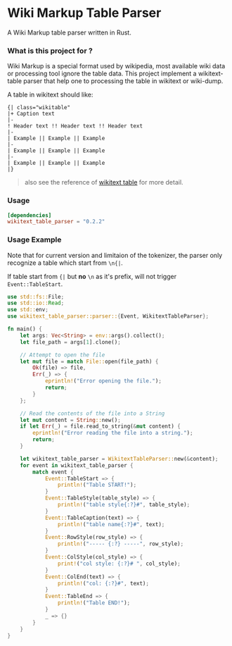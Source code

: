 # Wiki Markup Table Parser

A Wiki Markup table parser written in Rust.

### What is this project for ?
Wiki Markup is a special format used by wikipedia, most available wiki data or processing tool ignore the table data. This project implement a wikitext-table parser that help one to processing the table in wikitext or wiki-dump.

A table in wikitext should like:
```
{| class="wikitable"
|+ Caption text
|-
! Header text !! Header text !! Header text
|-
| Example || Example || Example
|-
| Example || Example || Example
|-
| Example || Example || Example
|}
```
> also see the reference of [wikitext table](https://en.wikiversity.org/wiki/Help:Wikitext_quick_reference) for more detail.

### Usage
```toml
[dependencies]
wikitext_table_parser = "0.2.2"
```

### Usage Example

Note that for current version and limitaion of the tokenizer, the parser only recognize a table which start from `\n{|`.

If table start from `{|` but **no** `\n` as it's prefix, will not trigger `Event::TableStart`.

```rust
use std::fs::File;
use std::io::Read;
use std::env;
use wikitext_table_parser::parser::{Event, WikitextTableParser};

fn main() {
    let args: Vec<String> = env::args().collect();
    let file_path = args[1].clone();

    // Attempt to open the file
    let mut file = match File::open(file_path) {
        Ok(file) => file,
        Err(_) => {
            eprintln!("Error opening the file.");
            return;
        }
    };

    // Read the contents of the file into a String
    let mut content = String::new();
    if let Err(_) = file.read_to_string(&mut content) {
        eprintln!("Error reading the file into a string.");
        return;
    }

    let wikitext_table_parser = WikitextTableParser::new(&content);
    for event in wikitext_table_parser {
        match event {
            Event::TableStart => {
                println!("Table START!");
            }
            Event::TableStyle(table_style) => {
                println!("table style{:?}#", table_style);
            }
            Event::TableCaption(text) => {
                println!("table name{:?}#", text);
            }
            Event::RowStyle(row_style) => {
                println!("----- {:?} -----", row_style);
            }
            Event::ColStyle(col_style) => {
                print!("col style: {:?}# ", col_style);
            }
            Event::ColEnd(text) => {
                println!("col: {:?}#", text);
            }
            Event::TableEnd => {
                println!("Table END!");
            }
            _ => {}
        }
    }
}
```